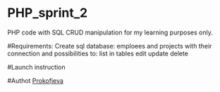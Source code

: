 # PHP_sprint_2
PHP code with SQL CRUD manipulation for my learning purposes only.

#Requirements:
Create sql database: emploees and projects with their connection and possibilities to:
list in tables
edit 
update
delete

#Launch instruction


#Authot
[Prokofjeva](https://github.com/sunshinepro)

